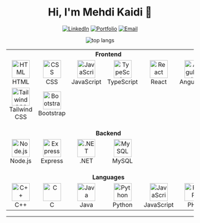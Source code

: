 <!-- HEADER (banner that switches for dark/light) -->
<p align="center">
  <picture>
    <source media="(prefers-color-scheme: dark)" srcset="assets/banner-dark.png">
   
  </picture>
</p>

<h1 align="center">Hi, I'm Mehdi Kaidi 👋</h1>


<p align="center">
  <a href="https://www.linkedin.com/in/mehdi-kaidi-a93383338/"><img alt="LinkedIn" src="https://img.shields.io/badge/LinkedIn-0A66C2?logo=linkedin&logoColor=white"></a>
  <a href="https://mehdika21.vercel.app/"><img alt="Portfolio" src="https://img.shields.io/badge/Portfolio-121212?logo=vercel&logoColor=white"></a>
  <a href="MAILTO:mehdikaidi60@gmail.comL"><img alt="Email" src="https://img.shields.io/badge/Email-4A90E2?logo=gmail&logoColor=white"></a>
</p>

<div align=center>
<img src="https://github-readme-stats.vercel.app/api/top-langs/?username=mehdika21&langs_count=8&layout=compact&theme=react&border_radius=10&size_weight=0.5&count_weight=0.5&exclude_repo=github-readme-stats" alt="top langs" />
</div>


<table>
  <!-- FRONTEND -->
  <tr>
    <td colspan="6" align="center">
      <strong>Frontend</strong>
    </td>
  </tr>
  <tr>
    <td align="center" width="96">
      <img src="https://cdn.jsdelivr.net/gh/devicons/devicon/icons/html5/html5-original.svg" width="48" height="48" alt="HTML" />
      <br>HTML
    </td>
    <td align="center" width="96">
      <img src="https://cdn.jsdelivr.net/gh/devicons/devicon/icons/css3/css3-original.svg" width="48" height="48" alt="CSS" />
      <br>CSS
    </td>
    <td align="center" width="96">
      <img src="https://cdn.jsdelivr.net/gh/devicons/devicon/icons/javascript/javascript-original.svg" width="48" height="48" alt="JavaScript" />
      <br>JavaScript
    </td>
    <td align="center" width="96">
      <img src="https://cdn.jsdelivr.net/gh/devicons/devicon/icons/typescript/typescript-original.svg" width="48" height="48" alt="TypeScript" />
      <br>TypeScript
    </td>
    <td align="center" width="96">
      <img src="https://cdn.jsdelivr.net/gh/devicons/devicon/icons/react/react-original.svg" width="48" height="48" alt="React" />
      <br>React
    </td>
    <td align="center" width="96">
      <img src="https://cdn.jsdelivr.net/gh/devicons/devicon/icons/angularjs/angularjs-original.svg" width="48" height="48" alt="Angular.js" />
      <br>Angular.js
    </td>
  </tr>
  <tr>
    <td align="center" width="96">
      <img src="https://cdn.jsdelivr.net/gh/devicons/devicon/icons/tailwindcss/tailwindcss-plain.svg" width="48" height="48" alt="Tailwind CSS" />
      <br>Tailwind CSS
    </td>
    <td align="center" width="96">
      <img src="https://cdn.jsdelivr.net/gh/devicons/devicon/icons/bootstrap/bootstrap-original.svg" width="48" height="48" alt="Bootstrap" />
      <br>Bootstrap
    </td>
    <td colspan="4"></td>
  </tr>

  <!-- BACKEND -->
  <tr>
    <td colspan="6" align="center" style="padding-top:20px;">
      <strong>Backend</strong>
    </td>
  </tr>
  <tr>
    <td align="center" width="96">
      <img src="https://cdn.jsdelivr.net/gh/devicons/devicon/icons/nodejs/nodejs-original.svg" width="48" height="48" alt="Node.js" />
      <br>Node.js
    </td>
    <td align="center" width="96">
      <img src="https://cdn.jsdelivr.net/gh/devicons/devicon/icons/express/express-original.svg" width="48" height="48" alt="Express" />
      <br>Express
    </td>
    <td align="center" width="96">
      <img src="https://cdn.jsdelivr.net/gh/devicons/devicon/icons/dot-net/dot-net-original.svg" width="48" height="48" alt=".NET" />
      <br>.NET
    </td>
    <td align="center" width="96">
      <img src="https://cdn.jsdelivr.net/gh/devicons/devicon/icons/mysql/mysql-original.svg" width="48" height="48" alt="MySQL" />
      <br>MySQL
    </td>
    <td colspan="2"></td>
  </tr>

  <!-- LANGUAGES -->
  <tr>
    <td colspan="6" align="center" style="padding-top:20px;">
      <strong>Languages</strong>
    </td>
  </tr>
  <tr>
    <td align="center" width="96">
      <img src="https://cdn.jsdelivr.net/gh/devicons/devicon/icons/cplusplus/cplusplus-original.svg" width="48" height="48" alt="C++" />
      <br>C++
    </td>
    <td align="center" width="96">
      <img src="https://cdn.jsdelivr.net/gh/devicons/devicon/icons/c/c-original.svg" width="48" height="48" alt="C" />
      <br>C
    </td>
    <td align="center" width="96">
      <img src="https://cdn.jsdelivr.net/gh/devicons/devicon/icons/java/java-original.svg" width="48" height="48" alt="Java" />
      <br>Java
    </td>
    <td align="center" width="96">
      <img src="https://cdn.jsdelivr.net/gh/devicons/devicon/icons/python/python-original.svg" width="48" height="48" alt="Python" />
      <br>Python
    </td>
    <td align="center" width="96">
      <img src="https://cdn.jsdelivr.net/gh/devicons/devicon/icons/javascript/javascript-original.svg" width="48" height="48" alt="JavaScript" />
      <br>JavaScript
    </td>
    <td align="center" width="96">
      <img src="https://cdn.jsdelivr.net/gh/devicons/devicon/icons/php/php-original.svg" width="48" height="48" alt="PHP" />
      <br>PHP
    </td>
  </tr>
</table>

---
<!-- 
### 🚀 What I’m focusing on
- **Marketing tech**: LinkedIn & email automation, SEO content systems  
- **Web**: Node.js/Express, React, MySQL, REST APIs  
- **Data & viz**: dashboards, clean UX, measurable KPIs

### 🧰 Toolbox
`Java` · `Jakarta EE` · `Glassfish` · `JavaScript/TypeScript` · `React` · `Node.js` · `Express` ·  
`MySQL` · `FastAPI` · `Tailwind` · `QML` · `Canva` · `Illustrator`

### ✨ Highlights
- Grew **LinkedIn** reach to **77k+ impressions** with +574 followers  
- Ran weekly **email campaigns** (Zoho Campaigns) with measurable KPIs  
- Led **website refresh** (Wix/SEO) for a B2B consulting brand

---

### 🧩 Featured projects
**Project 1 — E-Health Dashboard**  
Clean CRUD + analytics for university project (Node.js, Express, MySQL).  
👉 [Repo](REPO_LINK) • [Live/Video](LIVE_OR_DEMO_LINK)

**Project 2 — Linear Optimization App**  
Simplex solver + tableau generation (React + FastAPI).  
👉 [Repo](REPO_LINK) • [Live/Video](LIVE_OR_DEMO_LINK)



---

### 🤝 Let’s collaborate
I’m open to marketing tech, dashboards, and UI polish.  
**Email:** YOUR@EMAIL • **DM:** LinkedIn -->

<!-- FOOTER NOTE -->
<!-- <p align="center">
  <sub>Last updated: YYYY-MM-DD • Built with ❤️ and Markdown</sub>
</p> -->


